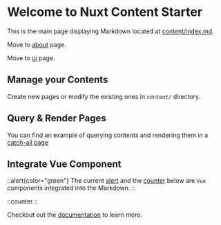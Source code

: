 # Welcome to Nuxt Content Starter

This is the main page displaying Markdown located at [content/index.md](https://github.com/larbish/starter/blob/content/content/index.md).

Move to [about](/about) page.

Move to [ui](/ui) page.

## Manage your Contents

Create new pages or modify the existing ones in `content/` directory.

## Query & Render Pages

You can find an example of querying contents and rendering them in a [catch-all page](https://github.com/larbish/starter/blob/content/app/pages/%5B...slug%5D.vue)

## Integrate Vue Component

::alert{color="green"}
The current [alert](https://github.com/larbish/starter/blob/content/app/components/Alert.vue) and the [counter](https://github.com/larbish/starter/blob/content/app/components/Counter.vue) below are `Vue` components integrated into the Markdown.
::

::counter
::

Checkout out the [documentation](https://content.nuxt.com/docs/getting-started) to learn more.
